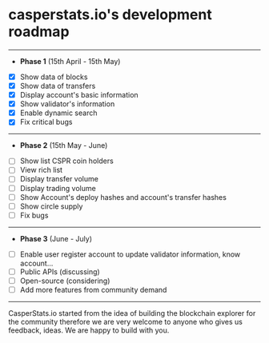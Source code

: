 # casperstats.io's development roadmap

---

- **Phase 1** (15th April - 15th May)
- [x] Show  data of blocks
- [x] Show data of transfers
- [X] Display account's basic information
- [x] Show validator's information
- [X] Enable dynamic search
- [X] Fix critical bugs

---

- **Phase 2** (15th May - June)
- [ ] Show list CSPR coin holders
- [ ] View rich list
- [ ] Display transfer volume
- [ ] Display trading volume
- [ ] Show Account's deploy hashes and account's transfer hashes
- [ ] Show circle supply
- [ ] Fix bugs

---

- **Phase 3** (June - July)
- [ ] Enable user register account to update validator information, know account...
- [ ] Public APIs (discussing)
- [ ] Open-source (considering)
- [ ] Add more features from community demand

---

CasperStats.io started from the idea of building the blockchain explorer for the community therefore we are very welcome to anyone who gives us feedback, ideas. We are happy to build with you.
